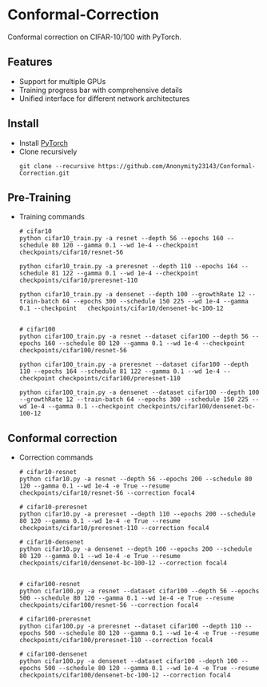 # Conformal-Correction
Conformal correction on CIFAR-10/100 with PyTorch.

## Features
* Support for multiple GPUs  
* Training progress bar with comprehensive details  
* Unified interface for different network architectures

## Install
* Install [PyTorch](http://pytorch.org/)
* Clone recursively
  ```
  git clone --recursive https://github.com/Anonymity23143/Conformal-Correction.git
  ```

## Pre-Training
* Training commands
  ```
  # cifar10
  python cifar10_train.py -a resnet --depth 56 --epochs 160 --schedule 80 120 --gamma 0.1 --wd 1e-4 --checkpoint checkpoints/cifar10/resnet-56

  python cifar10_train.py -a preresnet --depth 110 --epochs 164 --schedule 81 122 --gamma 0.1 --wd 1e-4 --checkpoint checkpoints/cifar10/preresnet-110 

  python cifar10_train.py -a densenet --depth 100 --growthRate 12 --train-batch 64 --epochs 300 --schedule 150 225 --wd 1e-4 --gamma 0.1 --checkpoint   checkpoints/cifar10/densenet-bc-100-12


  # cifar100
  python cifar100_train.py -a resnet --dataset cifar100 --depth 56 --epochs 160 --schedule 80 120 --gamma 0.1 --wd 1e-4 --checkpoint checkpoints/cifar100/resnet-56 

  python cifar100_train.py -a preresnet --dataset cifar100 --depth 110 --epochs 164 --schedule 81 122 --gamma 0.1 --wd 1e-4 --checkpoint checkpoints/cifar100/preresnet-110

  python cifar100_train.py -a densenet --dataset cifar100 --depth 100 --growthRate 12 --train-batch 64 --epochs 300 --schedule 150 225 --wd 1e-4 --gamma 0.1 --checkpoint checkpoints/cifar100/densenet-bc-100-12
  ```

## Conformal correction
* Correction commands
  ```
  # cifar10-resnet
  python cifar10.py -a resnet --depth 56 --epochs 200 --schedule 80 120 --gamma 0.1 --wd 1e-4 -e True --resume checkpoints/cifar10/resnet-56 --correction focal4

  # cifar10-preresnet
  python cifar10.py -a preresnet --depth 110 --epochs 200 --schedule 80 120 --gamma 0.1 --wd 1e-4 -e True --resume checkpoints/cifar10/preresnet-110 --correction focal4

  # cifar10-densenet
  python cifar10.py -a densenet --depth 100 --epochs 200 --schedule 80 120 --gamma 0.1 --wd 1e-4 -e True --resume checkpoints/cifar10/densenet-bc-100-12 --correction focal4


  # cifar100-resnet
  python cifar100.py -a resnet --dataset cifar100 --depth 56 --epochs 500 --schedule 80 120 --gamma 0.1 --wd 1e-4 -e True --resume checkpoints/cifar100/resnet-56 --correction focal4

  # cifar100-preresnet
  python cifar100.py -a preresnet --dataset cifar100 --depth 110 --epochs 500 --schedule 80 120 --gamma 0.1 --wd 1e-4 -e True --resume checkpoints/cifar100/preresnet-110 --correction focal4

  # cifar100-densenet
  python cifar100.py -a densenet --dataset cifar100 --depth 100 --epochs 500 --schedule 80 120 --gamma 0.1 --wd 1e-4 -e True --resume checkpoints/cifar100/densenet-bc-100-12 --correction focal4
  ```


